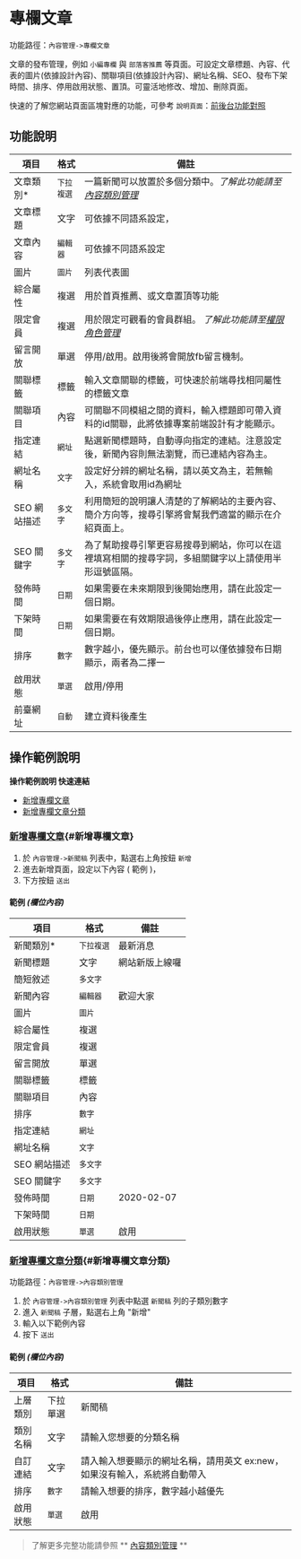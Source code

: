 # 專欄文章

功能路徑：`內容管理->專欄文章`

文章的發布管理，例如 `小編專欄` 與 `部落客推薦` 等頁面。可設定文章標題、內容、代表的圖片(依據設計內容)、關聯項目(依據設計內容)、網址名稱、SEO、發布下架時間、排序、停用啟用狀態、置頂。可靈活地修改、增加、刪除頁面。

快速的了解您網站頁面區塊對應的功能，可參考 `說明頁面`：[前後台功能對照](/guide/site)



##  功能說明

| 項目  | 格式 | 備註 |
|---|---|---|
|文章類別*|`下拉複選`| 一篇新聞可以放置於多個分類中。*了解此功能請至[內容類別管理](/guide/article-category)*|
|文章標題|文字|可依據不同語系設定，|
|文章內容|`編輯器`|可依據不同語系設定|
|圖片|`圖片`|列表代表圖|
|綜合屬性|複選|用於首頁推薦、或文章置頂等功能|
|限定會員|複選|用於限定可觀看的會員群組。 *了解此功能請至[權限角色管理](/guide/role)*|
|留言開放|單選|停用/啟用。啟用後將會開放fb留言機制。|
|關聯標籤|標籤|輸入文章關聯的標籤，可快速於前端尋找相同屬性的標籤文章|
|關聯項目|內容|可關聯不同模組之間的資料，輸入標題即可帶入資料的id關聯，此將依據專案前端設計有才能顯示。|
|指定連結|`網址`|點選新聞標題時，自動導向指定的連結。注意設定後，新聞內容則無法瀏覽，而已連結內容為主。|
|網址名稱|`文字`|設定好分辨的網址名稱，請以英文為主，若無輸入，系統會取用id為網址|
|SEO 網站描述|`多文字`|利用簡短的說明讓人清楚的了解網站的主要內容、簡介方向等，搜尋引擎將會幫我們適當的顯示在介紹頁面上。|
|SEO 關鍵字|`多文字`|為了幫助搜尋引擎更容易搜尋到網站，你可以在這裡填寫相關的搜尋字詞，多組關鍵字以上請使用半形逗號區隔。|
|發佈時間|`日期`|如果需要在未來期限到後開始應用，請在此設定一個日期。|
|下架時間|`日期`|如果需要在有效期限過後停止應用，請在此設定一個日期。|
|排序|`數字`|數字越小，優先顯示。前台也可以僅依據發布日期顯示，兩者為二擇一|
|啟用狀態|`單選`|啟用/停用|
|前臺網址|`自動`|建立資料後產生|

##  操作範例說明


**操作範例說明 快速連結**

* [新增專欄文章](/guide/article-column#新增專欄文章)
* [新增專欄文章分類](/guide/article-column#新增專欄文章分類)

### [新增專欄文章](/guide/article-column#新增專欄文章){#新增專欄文章}

1. 於 `內容管理->新聞稿` 列表中，點選右上角按鈕 `新增` 
2. 進去新增頁面，設定以下內容 ( 範例 )，
3. 下方按鈕 `送出`

#### 範例 _(欄位內容)_

| 項目  | 格式 | 備註 |
|---|---|---|
|新聞類別*|`下拉複選`| 最新消息|
|新聞標題|文字|網站新版上線囉|
|簡短敘述|`多文字`| |
|新聞內容|`編輯器`|歡迎大家|
|圖片|`圖片`| |
|綜合屬性|複選| |
|限定會員|複選| |
|留言開放|單選| |
|關聯標籤|標籤| |
|關聯項目|內容| |
|排序|`數字`| |
|指定連結|`網址`| |
|網址名稱|`文字`| |
|SEO 網站描述|`多文字`| |
|SEO 關鍵字|`多文字`| |
|發佈時間|`日期`|2020-02-07|
|下架時間|`日期`| |
|啟用狀態|`單選`|啟用|


### [新增專欄文章分類](/guide/article-column#新增專欄文章分類){#新增專欄文章分類}

功能路徑：`內容管理->內容類別管理`

1. 於 `內容管理->內容類別管理` 列表中點選 `新聞稿` 列的子類別數字
2. 進入 `新聞稿` 子層，點選右上角 "新增"
3. 輸入以下範例內容
4. 按下 `送出`

#### 範例 _(欄位內容)_

| 項目  | 格式 | 備註 |
|---|---|---|
|上層類別|下拉單選|新聞稿|
|類別名稱|文字|請輸入您想要的分類名稱|
|自訂連結|文字|請入輸入想要顯示的網址名稱，請用英文 ex:new，如果沒有輸入，系統將自動帶入|
|排序|`數字`|請輸入想要的排序，數字越小越優先|
|啟用狀態|`單選`|啟用


> 了解更多完整功能請參照 ** [內容類別管理](/guide/article-category) **
